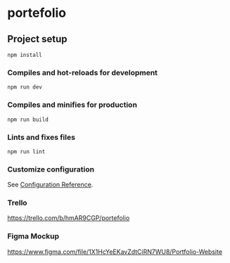 # portefolio

## Project setup
```
npm install
```

### Compiles and hot-reloads for development
```
npm run dev
```

### Compiles and minifies for production
```
npm run build
```

### Lints and fixes files
```
npm run lint
```

### Customize configuration
See [Configuration Reference](https://cli.vuejs.org/config/).

### Trello
https://trello.com/b/hmAR9CGP/portefolio

### Figma Mockup
https://www.figma.com/file/1X1HcYeEKavZdtCiRN7WU8/Portfolio-Website